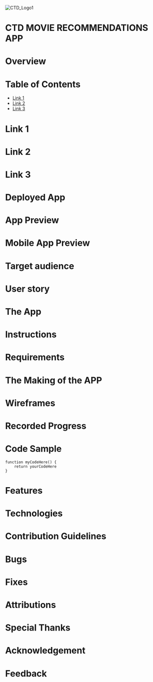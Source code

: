 ![CTD_Logo1](https://user-images.githubusercontent.com/55994508/163671705-1ac3ca46-1f1c-4474-b26b-007ebb019f4d.jpg)

# CTD MOVIE RECOMMENDATIONS APP

# Overview

# Table of Contents

-   [Link 1](https://github.com/rixiobarrios/ctd-movie-recommendations#Link-1)
-   [Link 2](https://github.com/rixiobarrios/ctd-movie-recommendations#Link-2)
-   [Link 3](https://github.com/rixiobarrios/ctd-movie-recommendations#Link-3)

# Link 1

# Link 2

# Link 3

# Deployed App

# App Preview

# Mobile App Preview

# Target audience

# User story

# The App

# Instructions

# Requirements

# The Making of the APP

# Wireframes

# Recorded Progress

# Code Sample

```
function myCodeHere() {
    return yourCodeHere
}
```

# Features

# Technologies

# Contribution Guidelines

# Bugs

# Fixes

# Attributions

# Special Thanks

# Acknowledgement

# Feedback





